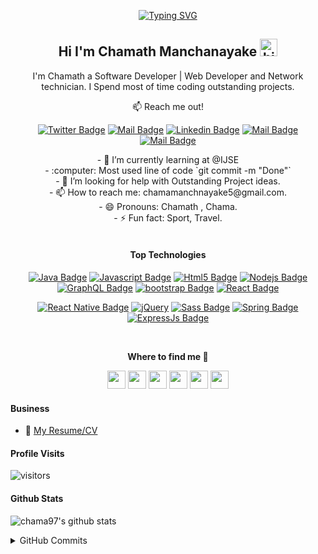 <div align="center"> 

[![Typing SVG](https://readme-typing-svg.herokuapp.com?font=poppins&size=35&duration=3000&color=80d4ff&background=EB00FF00&center=true&vCenter=true&width=400&lines=Hello+There++I'm;Software+Developer;Designer;Network+Technician)](https://git.io/typing-svg)
  
</div>

<div align="center"> 

## Hi I'm Chamath Manchanayake <img src="https://user-images.githubusercontent.com/1303154/88677602-1635ba80-d120-11ea-84d8-d263ba5fc3c0.gif" width="28px" alt="hi">

I'm Chamath a Software Developer |  Web Developer and Network technician. I Spend most of time coding outstanding projects.

:mailbox: Reach me out!

[![Twitter Badge](https://img.shields.io/badge/-@Chama9709-1ca0f1?style=flat&labelColor=1ca0f1&logo=twitter&logoColor=white&link=https://twitter.com/Chama9709)](https://twitter.com/Chama9709) [![Mail Badge](https://img.shields.io/badge/-CM-e74c3c?style=flat&labelColor=e74c3c&logo=youtube&logoColor=white)](https://www.youtube.com/channel/UCi4KSK1eQrWLihAE74F_3fQ/featured) [![Linkedin Badge](https://img.shields.io/badge/-Chamath-0e76a8?style=flat&labelColor=0e76a8&logo=linkedin&logoColor=white)](https://www.linkedin.com/in/chamath-manchanayake-084565225/) [![Mail Badge](https://img.shields.io/badge/-@chamath-e84393?style=flat&labelColor=e84393&logo=instagram&logoColor=white)](https://instagram.com/chamath-manchanayake) [![Mail Badge](https://img.shields.io/badge/-chamamanchanayake5-c0392b?style=flat&labelColor=c0392b&logo=gmail&logoColor=white)](mailto:chamamanchanayake5@gmail.com)

<!-- TODO: Add last video link -->
<div align="center-left"> 
- 🔭 I’m currently learning at @IJSE </br>
- :computer: Most used line of code `git commit -m "Done"` </br>
- 🤔 I’m looking for help with Outstanding Project ideas. </br>
- 📫 How to reach me: chamamanchnayake5@gmail.com. </br>
- 😄 Pronouns: Chamath , Chama. </br>
- ⚡ Fun fact: Sport, Travel.
  </div> 
  </div> 

<div align="center"> 
  </br>

#### Top Technologies
<!-- TODO: Make technologies links takes you to repositories -->

[![Java Badge](https://img.shields.io/badge/-Java-f89820?style=for-the-badge&labelColor=black&logo=java&logoColor=f89820)](#) 
[![Javascript Badge](https://img.shields.io/badge/-Javascript-F0DB4F?style=for-the-badge&labelColor=black&logo=javascript&logoColor=F0DB4F)](#) 
[![Html5 Badge](https://img.shields.io/badge/-HTML-e34c26?style=for-the-badge&labelColor=black&logo=html5&logoColor=e34c26)](#)
[![Nodejs Badge](https://img.shields.io/badge/-Nodejs-3C873A?style=for-the-badge&labelColor=black&logo=node.js&logoColor=3C873A)](#) 
[![GraphQL Badge](https://img.shields.io/badge/-CSS-e535ab?style=for-the-badge&labelColor=black&logo=node.js&logoColor=e535ab)](#)
[![bootstrap Badge](https://img.shields.io/badge/-Bootstrap-563d7c?style=for-the-badge&labelColor=black&logo=Bootstrap&logoColor=563d7c)](#)
[![React Badge](https://img.shields.io/badge/-React-61DBFB?style=for-the-badge&labelColor=black&logo=React&logoColor=61DBFB)](#)</br>

[![React Native Badge](https://img.shields.io/badge/-ReactNative-61DBFB?style=for-the-badge&labelColor=black&logo=React&logoColor=61DBFB)](#)
[![jQuery](https://img.shields.io/badge/jquery-%230769AD.svg?style=for-the-badge&logo=jquery&logoColor=white)](#)
[![Sass Badge](https://img.shields.io/badge/-Sass-CD6799?style=for-the-badge&labelColor=black&logo=Sass&logoColor=CD6799)](#)
[![Spring Badge](https://img.shields.io/badge/-Spring-5e8d5a?style=for-the-badge&labelColor=black&logo=spring&logoColor=5e8d5a)](#)
[![ExpressJs Badge](https://img.shields.io/badge/-ExpressJs-303030?style=for-the-badge&labelColor=black&logo=express&logoColor=ffffff)](#)

</br>
</div> 

<p align="center"> 
<b>
  Where to find me 🤙
</b>
</p>


<div align="center">

[<img height="29" src = "https://img.shields.io/badge/linkedin-000000.svg?&style=for-the-badge&logo=linkedin&logoColor=white" />][LinkedIn]
[<img height="29" src = "https://img.shields.io/badge/Youtube-000000.svg?&style=for-the-badge&logo=Youtube&logoColor=white">][Youtube]
[<img height="29" src = "https://img.shields.io/badge/Facebook-000000.svg?&style=for-the-badge&logo=facebook&logoColor=white">][Facebook]
[<img height="29" src = "https://img.shields.io/badge/Whatsapp-000000.svg?&style=for-the-badge&logo=WhatsApp&logoColor=white">][WhatsApp]
[<img height="29" src = "https://img.shields.io/badge/twitter-000000.svg?&style=for-the-badge&logo=twitter&logoColor=white">][Twitter]
[<img height="29" src = "https://img.shields.io/badge/instragram-000000.svg?&style=for-the-badge&logo=instagram&logoColor=white">][Instragram]

</div>

[linkedin]: https://www.linkedin.com/in/chamath-manchanayake-084565225/

[Facebook]: https://www.facebook.com/profile.php?id=100011795520810

[WhatsApp]: https://wa.me/0762988833

[Twitter]: https://twitter.com/Chama9709

[Youtube]: https://www.youtube.com/channel/UCi4KSK1eQrWLihAE74F_3fQ/featured

[Instragram]: https://www.instagram.com/chamath_manchanayake/



#### Business
- :paperclip: [My Resume/CV](https://chamathmanchanayake97.000webhostapp.com/)


#### Profile Visits 

![visitors](https://visitor-badge.glitch.me/badge?page_id=chama97.chama97)



#### Github Stats

![chama97's github stats](https://github-readme-stats.vercel.app/api?username=chama97&count_private=true&theme=tokyonight&hide=contribs,prs)

<details>
<summary> GitHub Commits
</summary>
<div align="center">

<p align="center"> <img src="https://github-readme-stats.vercel.app/api?username=chama97&show_icons=true&theme=gotham" alt="chama97|Stats"/>

</div>
</details>




[reactplaylist]: https://www.youtube.com/watch?v=KxXXEL-k47Y&list=PLvXDmnBbOF7RnYiZvDwl2Pzcs2kfi10wd
[vscodetutorial]: https://www.youtube.com/watch?v=Bkie2ai8qeE&t=8s
[htmltutorial]: https://www.youtube.com/watch?v=VK6MXVxOsws&t=27s
[javascripttutorial]: https://www.youtube.com/watch?v=D-LHKvmX37E
